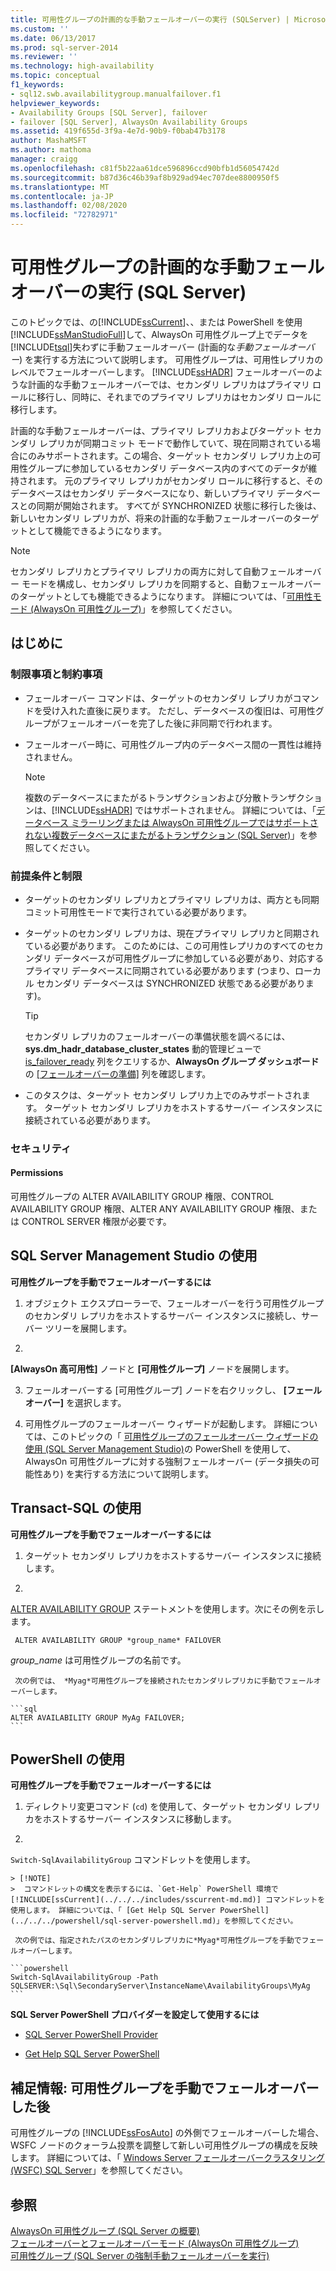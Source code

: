 ```yaml
---
title: 可用性グループの計画的な手動フェールオーバーの実行 (SQLServer) | Microsoft Docs
ms.custom: ''
ms.date: 06/13/2017
ms.prod: sql-server-2014
ms.reviewer: ''
ms.technology: high-availability
ms.topic: conceptual
f1_keywords:
- sql12.swb.availabilitygroup.manualfailover.f1
helpviewer_keywords:
- Availability Groups [SQL Server], failover
- failover [SQL Server], AlwaysOn Availability Groups
ms.assetid: 419f655d-3f9a-4e7d-90b9-f0bab47b3178
author: MashaMSFT
ms.author: mathoma
manager: craigg
ms.openlocfilehash: c81f5b22aa61dce596896ccd90bfb1d56054742d
ms.sourcegitcommit: b87d36c46b39af8b929ad94ec707dee8800950f5
ms.translationtype: MT
ms.contentlocale: ja-JP
ms.lasthandoff: 02/08/2020
ms.locfileid: "72782971"
---
```

# <a name="perform-a-planned-manual-failover-of-an-availability-group-sql-server"></a>可用性グループの計画的な手動フェールオーバーの実行 (SQL Server)
  このトピックでは、の[!INCLUDE[ssCurrent](../../../includes/sscurrent-md.md)]、、または PowerShell を使用[!INCLUDE[ssManStudioFull](../../../includes/ssmanstudiofull-md.md)]して、AlwaysOn 可用性グループ上でデータを[!INCLUDE[tsql](../../../includes/tsql-md.md)]失わずに手動フェールオーバー (計画的な*手動フェールオーバー*) を実行する方法について説明します。 可用性グループは、可用性レプリカのレベルでフェールオーバーします。 
  [!INCLUDE[ssHADR](../../../includes/sshadr-md.md)] フェールオーバーのような計画的な手動フェールオーバーでは、セカンダリ レプリカはプライマリ ロールに移行し、同時に、それまでのプライマリ レプリカはセカンダリ ロールに移行します。  
  
 計画的な手動フェールオーバーは、プライマリ レプリカおよびターゲット セカンダリ レプリカが同期コミット モードで動作していて、現在同期されている場合にのみサポートされます。この場合、ターゲット セカンダリ レプリカ上の可用性グループに参加しているセカンダリ データベース内のすべてのデータが維持されます。 元のプライマリ レプリカがセカンダリ ロールに移行すると、そのデータベースはセカンダリ データベースになり、新しいプライマリ データベースとの同期が開始されます。 すべてが SYNCHRONIZED 状態に移行した後は、新しいセカンダリ レプリカが、将来の計画的な手動フェールオーバーのターゲットとして機能できるようになります。  
  
> [!NOTE]  
>  セカンダリ レプリカとプライマリ レプリカの両方に対して自動フェールオーバー モードを構成し、セカンダリ レプリカを同期すると、自動フェールオーバーのターゲットとしても機能できるようになります。 詳細については、「[可用性モード &#40;AlwaysOn 可用性グループ&#41;](availability-modes-always-on-availability-groups.md)」を参照してください。  
  
  
##  <a name="BeforeYouBegin"></a> はじめに  
  
###  <a name="Restrictions"></a> 制限事項と制約事項  
  
-   フェールオーバー コマンドは、ターゲットのセカンダリ レプリカがコマンドを受け入れた直後に戻ります。 ただし、データベースの復旧は、可用性グループがフェールオーバーを完了した後に非同期で行われます。  
  
-   フェールオーバー時に、可用性グループ内のデータベース間の一貫性は維持されません。  
  
    > [!NOTE]  
    >  複数のデータベースにまたがるトランザクションおよび分散トランザクションは、[!INCLUDE[ssHADR](../../../includes/sshadr-md.md)] ではサポートされません。 詳細については、「[データベース ミラーリングまたは AlwaysOn 可用性グループではサポートされない複数データベースにまたがるトランザクション &#40;SQL Server&#41;](transactions-always-on-availability-and-database-mirroring.md)」を参照してください。  
  
###  <a name="Prerequisites"></a>前提条件と制限  
  
-   ターゲットのセカンダリ レプリカとプライマリ レプリカは、両方とも同期コミット可用性モードで実行されている必要があります。  
  
-   ターゲットのセカンダリ レプリカは、現在プライマリ レプリカと同期されている必要があります。 このためには、この可用性レプリカのすべてのセカンダリ データベースが可用性グループに参加している必要があり、対応するプライマリ データベースに同期されている必要があります (つまり、ローカル セカンダリ データベースは SYNCHRONIZED 状態である必要があります)。  
  
    > [!TIP]  
    >  セカンダリ レプリカのフェールオーバーの準備状態を調べるには、**sys.dm_hadr_database_cluster_states** 動的管理ビューで [is_failover_ready](/sql/relational-databases/system-dynamic-management-views/sys-dm-hadr-database-replica-cluster-states-transact-sql) 列をクエリするか、**AlwaysOn グループ ダッシュボード**の [[フェールオーバーの準備]](use-the-always-on-dashboard-sql-server-management-studio.md) 列を確認します。  
  
-   このタスクは、ターゲット セカンダリ レプリカ上でのみサポートされます。 ターゲット セカンダリ レプリカをホストするサーバー インスタンスに接続されている必要があります。  
  
###  <a name="Security"></a> セキュリティ  
  
####  <a name="Permissions"></a> Permissions  
 可用性グループの ALTER AVAILABILITY GROUP 権限、CONTROL AVAILABILITY GROUP 権限、ALTER ANY AVAILABILITY GROUP 権限、または CONTROL SERVER 権限が必要です。  
  
##  <a name="SSMSProcedure"></a> SQL Server Management Studio の使用  
 **可用性グループを手動でフェールオーバーするには**  
  
1.  オブジェクト エクスプローラーで、フェールオーバーを行う可用性グループのセカンダリ レプリカをホストするサーバー インスタンスに接続し、サーバー ツリーを展開します。  
  
2.  
  **[AlwaysOn 高可用性]** ノードと **[可用性グループ]** ノードを展開します。  
  
3.  フェールオーバーする [可用性グループ] ノードを右クリックし、 **[フェールオーバー]** を選択します。  
  
4.  可用性グループのフェールオーバー ウィザードが起動します。 詳細については、このトピックの「 [可用性グループのフェールオーバー ウィザードの使用 &#40;SQL Server Management Studio&#41;](use-the-fail-over-availability-group-wizard-sql-server-management-studio.md)の PowerShell を使用して、AlwaysOn 可用性グループに対する強制フェールオーバー (データ損失の可能性あり) を実行する方法について説明します。  
  
##  <a name="TsqlProcedure"></a> Transact-SQL の使用  
 **可用性グループを手動でフェールオーバーするには**  
  
1.  ターゲット セカンダリ レプリカをホストするサーバー インスタンスに接続します。  
  
2.  
  [ALTER AVAILABILITY GROUP](/sql/t-sql/statements/alter-availability-group-transact-sql) ステートメントを使用します。次にその例を示します。  
  
     ALTER AVAILABILITY GROUP *group_name* FAILOVER  
  
     
  *group_name* は可用性グループの名前です。  
  
     次の例では、 *Myag*可用性グループを接続されたセカンダリレプリカに手動でフェールオーバーします。  
  
    ```sql
    ALTER AVAILABILITY GROUP MyAg FAILOVER;  
    ```  
  
##  <a name="PowerShellProcedure"></a>PowerShell の使用  
 **可用性グループを手動でフェールオーバーするには**  
  
1.  ディレクトリ変更コマンド (`cd`) を使用して、ターゲット セカンダリ レプリカをホストするサーバー インスタンスに移動します。  
  
2.  
  `Switch-SqlAvailabilityGroup` コマンドレットを使用します。  
  
    > [!NOTE]  
    >  コマンドレットの構文を表示するには、`Get-Help` PowerShell 環境で [!INCLUDE[ssCurrent](../../../includes/sscurrent-md.md)] コマンドレットを使用します。 詳細については、「 [Get Help SQL Server PowerShell](../../../powershell/sql-server-powershell.md)」を参照してください。  
  
     次の例では、指定されたパスのセカンダリレプリカに*Myag*可用性グループを手動でフェールオーバーします。  
  
    ```powershell
    Switch-SqlAvailabilityGroup -Path SQLSERVER:\Sql\SecondaryServer\InstanceName\AvailabilityGroups\MyAg  
    ```  
  
 **SQL Server PowerShell プロバイダーを設定して使用するには**  
  
-   [SQL Server PowerShell Provider](../../../powershell/sql-server-powershell-provider.md)  
  
-   [Get Help SQL Server PowerShell](../../../powershell/sql-server-powershell.md)  
  
##  <a name="FollowUp"></a>補足情報: 可用性グループを手動でフェールオーバーした後  
 可用性グループの [!INCLUDE[ssFosAuto](../../../includes/ssfosauto-md.md)] の外側でフェールオーバーした場合、WSFC ノードのクォーラム投票を調整して新しい可用性グループの構成を反映します。 詳細については、「 [Windows Server フェールオーバークラスタリング &#40;WSFC&#41; SQL Server](../../../sql-server/failover-clusters/windows/windows-server-failover-clustering-wsfc-with-sql-server.md)」を参照してください。  
  
## <a name="see-also"></a>参照  
 [AlwaysOn 可用性グループ &#40;SQL Server の概要&#41;](overview-of-always-on-availability-groups-sql-server.md)   
 [フェールオーバーとフェールオーバーモード &#40;AlwaysOn 可用性グループ&#41;](failover-and-failover-modes-always-on-availability-groups.md)   
 [可用性グループ &#40;SQL Server の強制手動フェールオーバーを実行&#41;](perform-a-forced-manual-failover-of-an-availability-group-sql-server.md)  
